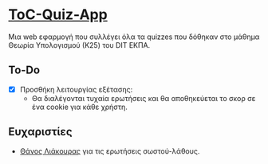 # [ToC-Quiz-App](https://toc-quizzes.netlify.app/)
Μια web εφαρμογή που συλλέγει όλα τα quizzes που δόθηκαν στο μάθημα Θεωρία Υπολογισμού (Κ25) του DIT ΕΚΠΑ.

## To-Do
- [X] Προσθήκη λειτουργίας εξέτασης:
    - Θα διαλέγονται τυχαία ερωτήσεις και θα αποθηκεύεται το σκορ σε ένα cookie για κάθε χρήστη.


## Ευχαριστίες
- [Θάνος Λιάκουρας](https://github.com/thanos2940) για τις ερωτήσεις σωστού-λάθους.